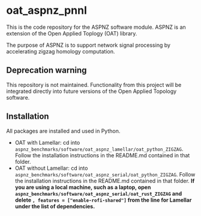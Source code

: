 # oat_aspnz_pnnl

This is the code repository for the ASPNZ software module.  ASPNZ is an extension of the Open Applied Toplogy (OAT) library. 

The purpose of ASPNZ is to support network signal processing by accelerating zigzag homology computation.

## Deprecation warning

This repository is not maintained. Functionality from this project will be integrated directly into future versions of the Open Applied Topology software.

## Installation

All packages are installed and used in Python.

- OAT with Lamellar: cd into `aspnz_benchmarks/software/oat_aspnz_lamellar/oat_python_ZIGZAG`. Follow the installation instructions in the README.md contained in that folder.
- OAT without Lamellar: cd into `aspnz_benchmarks/software/oat_aspnz_serial/oat_python_ZIGZAG`. Follow the installation instructions in the README.md contained in that folder. **If you are using a local machine, such as a laptop, open `aspnz_benchmarks/software/oat_aspnz_serial/oat_rust_ZIGZAG` and delete `, features = ["enable-rofi-shared"]` from the line for Lamellar under the list of dependencies.**